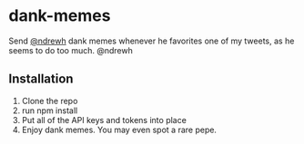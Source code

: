 # dank-memes
Send [@ndrewh](https://github.com/ndrewh) dank memes whenever he favorites one of my tweets, as he seems to do too much.
@ndrewh
## Installation
1. Clone the repo
2. run npm install
3. Put all of the API keys and tokens into place
4. Enjoy dank memes.  You may even spot a rare pepe.
